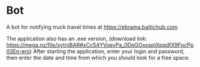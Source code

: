 # Bot
 A bot for notifying truck travel times at https://ebrama.baltichub.com

The application also has an .exe version, (download link: https://mega.nz/file/xytniBAR#xCc54YVoevPa_0DeGOxospIXpqdfX9FpcPp03En-ero)
After starting the application, enter your login and password, then enter the date and time from which you should look for a free space.
